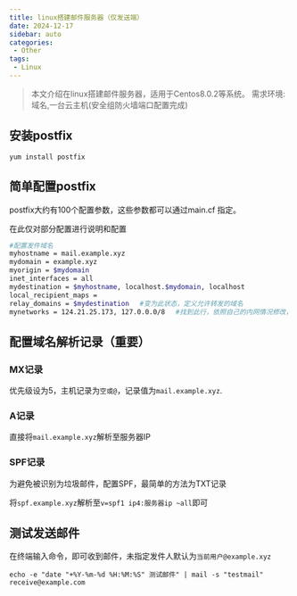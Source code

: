 ```yaml
---
title: linux搭建邮件服务器（仅发送端）
date: 2024-12-17
sidebar: auto
categories:
 - Other
tags:
 - Linux
---
```

> 本文介绍在linux搭建邮件服务器，适用于Centos8.0.2等系统。
> 需求环境: 域名,一台云主机(安全组防火墙端口配置完成)

## 安装postfix

`yum install postfix`

## 简单配置postfix

postfix大约有100个配置参数，这些参数都可以通过main.cf 指定。

在此仅对部分配置进行说明和配置

```bash
#配置发件域名
myhostname = mail.example.xyz
mydomain = example.xyz
myorigin = $mydomain
inet_interfaces = all
mydestination = $myhostname, localhost.$mydomain, localhost
local_recipient_maps =
relay_domains = $mydestination　 #变为此状态，定义允许转发的域名
mynetworks = 124.21.25.173, 127.0.0.0/8　 #找到此行，依照自己的内网情况修改，公网直接配置ip即可，本处以公网为例
```

## 配置域名解析记录（重要）

### MX记录

优先级设为5，主机记录为`空或@`，记录值为`mail.example.xyz`.

### A记录

直接将`mail.example.xyz`解析至服务器IP

### SPF记录

为避免被识别为垃圾邮件，配置SPF，最简单的方法为TXT记录

将`spf.example.xyz`解析至`v=spf1 ip4:服务器ip ~all`即可

## 测试发送邮件

在终端输入命令，即可收到邮件，未指定发件人默认为`当前用户@example.xyz`

`echo -e "date "+%Y-%m-%d %H:%M:%S" 测试邮件" | mail -s "testmail" receive@example.com`